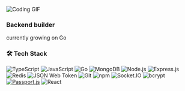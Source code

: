 ![Coding GIF](https://media2.giphy.com/media/v1.Y2lkPTc5MGI3NjExaXZ2bDk2ZXZ2ejBwM2RtY3kyZGg5dHYwdzdjN216bHpweXRiNW85NSZlcD12MV9pbnRlcm5hbF9naWZfYnlfaWQmY3Q9Zw/13UZisxBxkjPwI/giphy.gif)

### Backend builder  
currently growing on Go

### 🛠️ Tech Stack

![TypeScript](https://img.shields.io/badge/-TypeScript-007ACC?style=for-the-badge&logo=typescript&logoColor=white) ![JavaScript](https://img.shields.io/badge/-JavaScript-F7DF1E?style=for-the-badge&logo=javascript&logoColor=black) ![Go](https://img.shields.io/badge/-Go-00ADD8?style=for-the-badge&logo=go&logoColor=white) ![MongoDB](https://img.shields.io/badge/-MongoDB-47A248?style=for-the-badge&logo=mongodb&logoColor=white) ![Node.js](https://img.shields.io/badge/-Node.js-339933?style=for-the-badge&logo=node.js&logoColor=white) ![Express.js](https://img.shields.io/badge/-Express.js-000000?style=for-the-badge&logo=express&logoColor=white) ![Redis](https://img.shields.io/badge/-Redis-DC382D?style=for-the-badge&logo=redis&logoColor=white) ![JSON Web Token](https://img.shields.io/badge/-JWT-000000?style=for-the-badge&logo=json-web-token&logoColor=white) ![Git](https://img.shields.io/badge/Git-F05032?style=for-the-badge&logo=git&logoColor=white) ![npm](https://img.shields.io/badge/-npm-CB3837?style=for-the-badge&logo=npm&logoColor=white) ![Socket.IO](https://img.shields.io/badge/-Socket.IO-010101?style=for-the-badge&logo=socket.io&logoColor=white) ![bcrypt](https://img.shields.io/badge/-bcrypt-9F3F00?style=for-the-badge&logo=openssl&logoColor=white) [![Passport.js](https://img.shields.io/badge/Passport.js-Authentication-green?logo=passport)](http://www.passportjs.org/) ![React](https://img.shields.io/badge/-React-20232A?style=for-the-badge&logo=react&logoColor=61DAFB)
